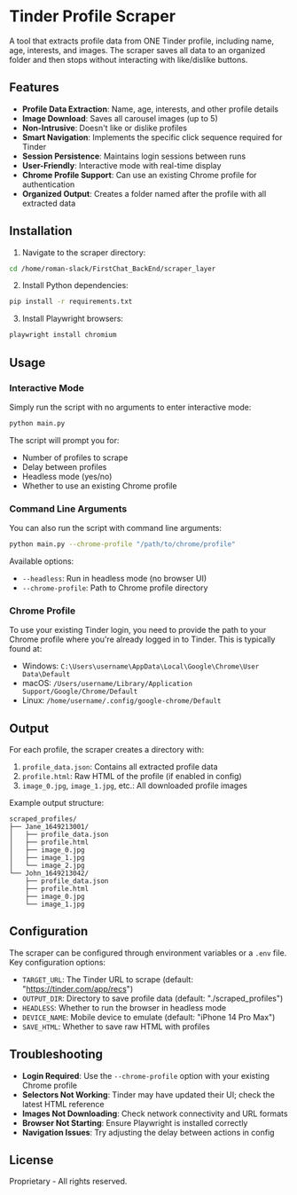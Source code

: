 # Tinder Profile Scraper

A tool that extracts profile data from ONE Tinder profile, including name, age, interests, and images. The scraper saves all data to an organized folder and then stops without interacting with like/dislike buttons.

## Features

- **Profile Data Extraction**: Name, age, interests, and other profile details
- **Image Download**: Saves all carousel images (up to 5)
- **Non-Intrusive**: Doesn't like or dislike profiles
- **Smart Navigation**: Implements the specific click sequence required for Tinder
- **Session Persistence**: Maintains login sessions between runs
- **User-Friendly**: Interactive mode with real-time display
- **Chrome Profile Support**: Can use an existing Chrome profile for authentication
- **Organized Output**: Creates a folder named after the profile with all extracted data

## Installation

1. Navigate to the scraper directory:

```bash
cd /home/roman-slack/FirstChat_BackEnd/scraper_layer
```

2. Install Python dependencies:

```bash
pip install -r requirements.txt
```

3. Install Playwright browsers:

```bash
playwright install chromium
```

## Usage

### Interactive Mode

Simply run the script with no arguments to enter interactive mode:

```bash
python main.py
```

The script will prompt you for:
- Number of profiles to scrape
- Delay between profiles
- Headless mode (yes/no)
- Whether to use an existing Chrome profile

### Command Line Arguments

You can also run the script with command line arguments:

```bash
python main.py --chrome-profile "/path/to/chrome/profile"
```

Available options:
- `--headless`: Run in headless mode (no browser UI)
- `--chrome-profile`: Path to Chrome profile directory

### Chrome Profile

To use your existing Tinder login, you need to provide the path to your Chrome profile where you're already logged in to Tinder. This is typically found at:

- Windows: `C:\Users\username\AppData\Local\Google\Chrome\User Data\Default`
- macOS: `/Users/username/Library/Application Support/Google/Chrome/Default`
- Linux: `/home/username/.config/google-chrome/Default`

## Output

For each profile, the scraper creates a directory with:

1. `profile_data.json`: Contains all extracted profile data
2. `profile.html`: Raw HTML of the profile (if enabled in config)
3. `image_0.jpg`, `image_1.jpg`, etc.: All downloaded profile images

Example output structure:
```
scraped_profiles/
├── Jane_1649213001/
│   ├── profile_data.json
│   ├── profile.html
│   ├── image_0.jpg
│   ├── image_1.jpg
│   └── image_2.jpg
└── John_1649213042/
    ├── profile_data.json
    ├── profile.html
    ├── image_0.jpg
    └── image_1.jpg
```

## Configuration

The scraper can be configured through environment variables or a `.env` file. Key configuration options:

- `TARGET_URL`: The Tinder URL to scrape (default: "https://tinder.com/app/recs")
- `OUTPUT_DIR`: Directory to save profile data (default: "./scraped_profiles")
- `HEADLESS`: Whether to run the browser in headless mode
- `DEVICE_NAME`: Mobile device to emulate (default: "iPhone 14 Pro Max")
- `SAVE_HTML`: Whether to save raw HTML with profiles

## Troubleshooting

- **Login Required**: Use the `--chrome-profile` option with your existing Chrome profile
- **Selectors Not Working**: Tinder may have updated their UI; check the latest HTML reference
- **Images Not Downloading**: Check network connectivity and URL formats
- **Browser Not Starting**: Ensure Playwright is installed correctly
- **Navigation Issues**: Try adjusting the delay between actions in config

## License

Proprietary - All rights reserved.
